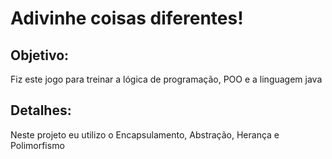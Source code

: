 # Adivinhe coisas diferentes!

<h2>Objetivo:</h2>
Fiz este jogo para treinar a lógica de programação, POO e a linguagem java
<br>
<h2>Detalhes:</h2>
Neste projeto eu utilizo o Encapsulamento, Abstração, Herança e Polimorfismo
